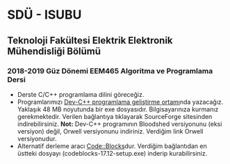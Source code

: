 # SDÜ - ISUBU
## Teknoloji Fakültesi Elektrik Elektronik Mühendisliği Bölümü
### 2018-2019 Güz Dönemi EEM465 **Algoritma ve Programlama** Dersi

* Derste C/C++ programlama dilini göreceğiz.
* Programlarımızı [Dev-C++ programlama geliştirme ortamı](https://sourceforge.net/projects/orwelldevcpp/)nda yazacağız. Yaklaşık 48 MB noyutunda bir exe dosyasıdır. Bilgisayarınıza kurmanız gerekmektedir. Verilen bağlantıya tıklayarak SourceForge sitesinden indirebilirsiniz. **Not:** Dev-C++ programının Bloodshed versiyonunu (eksi versiyon) değil, Orwell versiyonunu indiriniz. Verdiğim link Orwell versiyonudur. 
* Alternatif derleme aracı [Code::Blocks](http://www.codeblocks.org/downloads/binaries)dur. Verdiğim bağlantıdan en üstteki dosyayı (codeblocks-17.12-setup.exe) inderip kurabilirsiniz.
